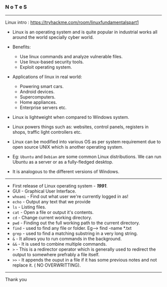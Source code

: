 ### N o T e S

---

Linux intro : https://tryhackme.com/room/linuxfundamentalspart1

* Linux is an operating system and is quite popular in industrial works all around the world specially cyber world.
* Benefits:
  * Use linux commands and analyze vulnerable files.
  * Use linux-based security tools.
  * Exploit operating system.
  
* Applications of linux in real world:
  * Powering smart cars.
  * Android devices.
  * Supercomputers.
  * Home appliances.
  * Enterprise servers etc.
  
* Linux is lightweight when compared to Windows system.

* Linux powers things such as: websites, control panels, registers in shops, traffic light controllers etc.
* Linux can be modified into various OS as per system requirement due to open source UNIX which is another operating system.
* Eg: `Ubuntu` and `Debian` are some common Linux distributions. We can run Ubuntu as a server or as a fully-fledged desktop.
* It is analogous to the different versions of Windows.

---


* First release of Linux operating system - ***1991***.
* GUI - Graphical User Interface.
* `whoami` - Find out what user we're currently logged in as!
* `echo` - Output any text that we provide
* `ls` - Listing files.
* `cat` - Open a file or output it's contents.
* `cd` - Change current working directory.
* `pwd` - Finding out the full working path to the current directory.
* `find` - used to find any file or folder. Eg--> find -name *.txt
* `grep` - used to find a matching substring in a very long string.
* `&` - It allows you to run commands in the background.
* `&&` - It is used to combine multiple commands.
* `>` - This is a redirector operator which is generally used to redirect the output to somewhere prefrably a file itself.
* `>>` - It appends the ouput in a file if it has some previous notes and not replace it. ( NO OVERWRITTING).

---

Thank you
